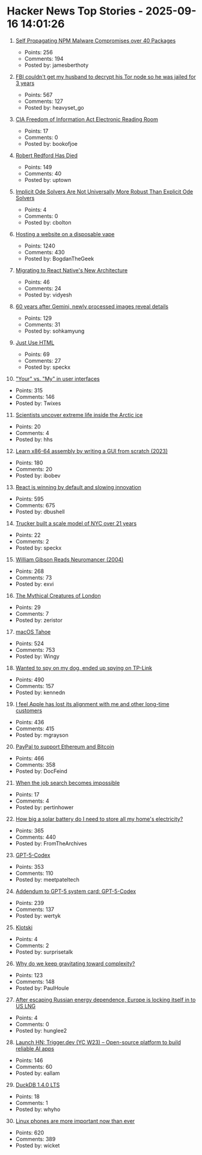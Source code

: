 # Hacker News Top Stories - 2025-09-16 14:01:26

1. [Self Propagating NPM Malware Compromises over 40 Packages](https://www.stepsecurity.io/blog/ctrl-tinycolor-and-40-npm-packages-compromised)
   - Points: 256
   - Comments: 194
   - Posted by: jamesberthoty

2. [FBI couldn't get my husband to decrypt his Tor node so he was jailed for 3 years](https://old.reddit.com/r/TOR/comments/1ni5drm/the_fbi_couldnt_get_my_husband_to_decrypt_his_tor/)
   - Points: 567
   - Comments: 127
   - Posted by: heavyset_go

3. [CIA Freedom of Information Act Electronic Reading Room](https://www.cia.gov/readingroom)
   - Points: 17
   - Comments: 0
   - Posted by: bookofjoe

4. [Robert Redford Has Died](https://www.nytimes.com/2025/09/16/movies/robert-redford-dead.html)
   - Points: 149
   - Comments: 40
   - Posted by: uptown

5. [Implicit Ode Solvers Are Not Universally More Robust Than Explicit Ode Solvers](https://www.stochasticlifestyle.com/implicit-ode-solvers-are-not-universally-more-robust-than-explicit-ode-solvers-or-why-no-ode-solver-is-best/)
   - Points: 4
   - Comments: 0
   - Posted by: cbolton

6. [Hosting a website on a disposable vape](https://bogdanthegeek.github.io/blog/projects/vapeserver/)
   - Points: 1240
   - Comments: 430
   - Posted by: BogdanTheGeek

7. [Migrating to React Native's New Architecture](https://shopify.engineering/react-native-new-architecture)
   - Points: 46
   - Comments: 24
   - Posted by: vidyesh

8. [60 years after Gemini, newly processed images reveal details](https://arstechnica.com/space/2025/09/60-years-after-gemini-newly-processed-images-reveal-incredible-details/)
   - Points: 129
   - Comments: 31
   - Posted by: sohkamyung

9. [Just Use HTML](https://gomakethings.com/just-use-html/)
   - Points: 69
   - Comments: 27
   - Posted by: speckx

10. ["Your" vs. "My" in user interfaces](https://adamsilver.io/blog/your-vs-my-in-user-interfaces/)
   - Points: 315
   - Comments: 146
   - Posted by: Twixes

11. [Scientists uncover extreme life inside the Arctic ice](https://news.stanford.edu/stories/2025/09/extreme-life-arctic-ice-diatoms-ecological-discovery)
   - Points: 20
   - Comments: 4
   - Posted by: hhs

12. [Learn x86-64 assembly by writing a GUI from scratch (2023)](https://gaultier.github.io/blog/x11_x64.html)
   - Points: 180
   - Comments: 20
   - Posted by: ibobev

13. [React is winning by default and slowing innovation](https://www.lorenstew.art/blog/react-won-by-default/)
   - Points: 595
   - Comments: 675
   - Posted by: dbushell

14. [Trucker built a scale model of NYC over 21 years](https://gothamist.com/arts-entertainment/this-trucker-built-a-scale-model-of-nyc-over-21-years-its-drawing-museums-attention)
   - Points: 22
   - Comments: 2
   - Posted by: speckx

15. [William Gibson Reads Neuromancer (2004)](http://bearcave.com/bookrev/neuromancer/neuromancer_audio.html)
   - Points: 268
   - Comments: 73
   - Posted by: exvi

16. [The Mythical Creatures of London](https://londonist.com/london/history/the-mythical-creatures-of-london)
   - Points: 29
   - Comments: 7
   - Posted by: zeristor

17. [macOS Tahoe](https://www.apple.com/os/macos/)
   - Points: 524
   - Comments: 753
   - Posted by: Wingy

18. [Wanted to spy on my dog, ended up spying on TP-Link](https://kennedn.com/blog/posts/tapo/)
   - Points: 490
   - Comments: 157
   - Posted by: kennedn

19. [I feel Apple has lost its alignment with me and other long-time customers](https://morrick.me/archives/10137)
   - Points: 436
   - Comments: 415
   - Posted by: mgrayson

20. [PayPal to support Ethereum and Bitcoin](https://newsroom.paypal-corp.com/2025-09-15-PayPal-Ushers-in-a-New-Era-of-Peer-to-Peer-Payments,-Reimagining-How-Money-Moves-to-Anyone,-Anywhere)
   - Points: 466
   - Comments: 358
   - Posted by: DocFeind

21. [When the job search becomes impossible](https://www.jeffwofford.com/wp/?p=2240)
   - Points: 17
   - Comments: 4
   - Posted by: pertinhower

22. [How big a solar battery do I need to store all my home's electricity?](https://shkspr.mobi/blog/2025/09/how-big-a-solar-battery-do-i-need-to-store-all-my-homes-electricity/)
   - Points: 365
   - Comments: 440
   - Posted by: FromTheArchives

23. [GPT-5-Codex](https://openai.com/index/introducing-upgrades-to-codex/)
   - Points: 353
   - Comments: 110
   - Posted by: meetpateltech

24. [Addendum to GPT-5 system card: GPT-5-Codex](https://openai.com/index/gpt-5-system-card-addendum-gpt-5-codex/)
   - Points: 239
   - Comments: 137
   - Posted by: wertyk

25. [Klotski](https://2swap.github.io/Klotski-Webpage/)
   - Points: 4
   - Comments: 2
   - Posted by: surprisetalk

26. [Why do we keep gravitating toward complexity?](https://kyrylo.org/software/2025/08/21/why-do-software-developers-love-complexity.html)
   - Points: 123
   - Comments: 148
   - Posted by: PaulHoule

27. [After escaping Russian energy dependence, Europe is locking itself in to US LNG](https://davekeating.substack.com/p/after-escaping-russian-energy-dependence)
   - Points: 4
   - Comments: 0
   - Posted by: hunglee2

28. [Launch HN: Trigger.dev (YC W23) – Open-source platform to build reliable AI apps](undefined)
   - Points: 146
   - Comments: 60
   - Posted by: eallam

29. [DuckDB 1.4.0 LTS](https://duckdb.org/2025/09/16/announcing-duckdb-140.html)
   - Points: 18
   - Comments: 1
   - Posted by: whyho

30. [Linux phones are more important now than ever](https://feddit.org/post/18353777)
   - Points: 620
   - Comments: 389
   - Posted by: wicket

